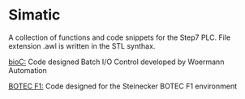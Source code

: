 # Simatic
A collection of functions and code snippets for the Step7 PLC. File extension .awl is written in the STL synthax. 

[bioC:](/bioC) Code designed Batch I/O Control developed by Woermann Automation

[BOTEC F1:](/BOTEC%20F1) Code designed for the Steinecker BOTEC F1 environment

